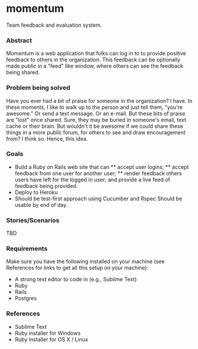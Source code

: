 momentum
========

Team feedback and evaluation system.

### Abstract
Momentum is a web application that folks can log in to to provide positive feedback to others in the organization. This feedback can be optionally made public in a "feed" like window, where others can see the feedback being shared.

### Problem being solved
Have you ever had a bit of praise for someone in the organization? I have. In these moments, I like to walk up to the person and just tell them, "you're awesome." Or send a text message. Or an e-mail. But these bits of praise are "lost" once shared. Sure, they may be buried in someone's email, text cache or their brain. But wouldn't it be awesome if we could share these things in a more public forum, for others to see and draw encouragement from? I think so. Hence, this idea.

### Goals
* Build a Ruby on Rails web site that can
** accept user logins;
** accept feedback from one user for another user;
** render feedback others users have left for the logged in user; and provide a live feed of feedback being provided.
* Deploy to Heroku
* Should be test-first approach using Cucumber and Rspec Should be usable by end of day.

### Stories/Scenarios
TBD

### Requirements
Make sure you have the following installed on your machine (see References for links to get all this setup on your machine):
* A strong text editor to code in (e.g., Sublime Text)
* Ruby
* Rails
* Postgres

### References
* Sublime Text
* Ruby installer for Windows
* Ruby installer for OS X / Linux

